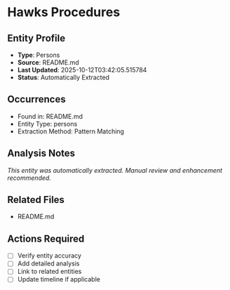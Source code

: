 # Hawks Procedures

## Entity Profile
- **Type**: Persons
- **Source**: README.md
- **Last Updated**: 2025-10-12T03:42:05.515784
- **Status**: Automatically Extracted

## Occurrences
- Found in: README.md
- Entity Type: persons
- Extraction Method: Pattern Matching

## Analysis Notes
*This entity was automatically extracted. Manual review and enhancement recommended.*

## Related Files
- README.md

## Actions Required
- [ ] Verify entity accuracy
- [ ] Add detailed analysis
- [ ] Link to related entities
- [ ] Update timeline if applicable
